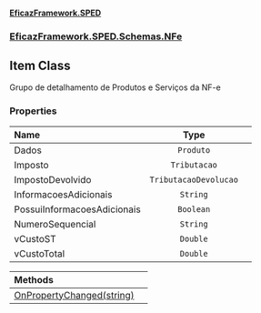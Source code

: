 #### [EficazFramework.SPED](EficazFrameworkSPED.md 'EficazFramework SPED')
### [EficazFramework.SPED.Schemas.NFe](EficazFramework.SPED.Schemas.NFe.md 'EficazFramework.SPED.Schemas.NFe')

## Item Class

Grupo de detalhamento de Produtos e Serviços da NF-e
### Properties

| Name | Type | |
| :--- | :---: | :--- |
| Dados | `Produto` |  |
| Imposto | `Tributacao` |  |
| ImpostoDevolvido | `TributacaoDevolucao` |  |
| InformacoesAdicionais | `String` |  |
| PossuiInformacoesAdicionais | `Boolean` |  |
| NumeroSequencial | `String` |  |
| vCustoST | `Double` |  |
| vCustoTotal | `Double` |  |

| Methods | |
| :--- | :--- |
| [OnPropertyChanged(string)](EficazFramework.SPED.Schemas.NFe/Item/OnPropertyChanged(string).md 'EficazFramework.SPED.Schemas.NFe.Item.OnPropertyChanged(string)') | |
